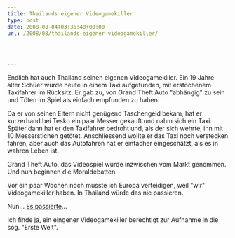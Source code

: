 ```yaml
---
title: Thailands eigener Videogamekiller
type: post
date: 2008-08-04T03:36:40+00:00
url: /2008/08/thailands-eigener-videogamekiller/




---
```

Endlich hat auch Thailand seinen eigenen Videogamekiller. Ein 19 Jahre alter Schüer wurde heute in einem Taxi aufgefunden, mit erstochenem Taxifahrer im Rücksitz. Er gab zu, von Grand Theft Auto "abhängig" zu sein und Töten im Spiel als einfach empfunden zu haben.

Da er von seinen Eltern nicht genügend Taschengeld bekam, hat er kurzerhand bei Tesko ein paar Messer gekauft und nahm sich ein Taxi. Später dann hat er den Taxifahrer bedroht und, als der sich wehrte, ihn mit 10 Messerstichen getötet. Anschliessend wollte er das Taxi noch verstecken fahren, aber auch das Autofahren hat er einfacher eingeschätzt, als es in wahren Leben ist.

Grand Theft Auto, das Videospiel wurde inzwischen vom Markt genommen. Und nun beginnen die Moraldebatten.

Vor ein paar Wochen noch musste ich Europa verteidigen, weil "wir" Videogamekiller haben. In Thailand würde das nie passieren.

Nun... [Es passierte][1]...

Ich finde ja, ein eingener Videogamekiller berechtigt zur Aufnahme in die sog. "Erste Welt".

 [1]: http://bangkokpost.com/040808_News/04Aug2008_news002.php
